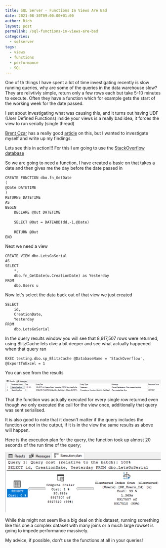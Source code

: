 ```yaml
---
title: SQL Server - Functions In Views Are Bad
date: 2021-08-30T09:00:00+01:00
author: Rich
layout: post
permalink: /sql-functions-in-views-are-bad
categories:
  - sqlserver
tags:
  - views
  - functions
  - performance
  - SQL
---
```


One of th things I have spent a lot of time investigating recently is slow running queries, why are some of the queries in the data warehouse slow? They are relivtivly simple, return only a few rows each but take 5-10 minutes to execute. Often they have a function which for example gets the start of the working week for the date passed. 

I set about investigating what was causing this, and it turns out having UDF (User Defined Functions) inside your views is a really bad idea, it forces the view to run serially (single thread)

[Brent Ozar](https://www.brentozar.com/) has a really good [article](https://www.brentozar.com/archive/2017/05/scalar-functions-views-wheres-overhead/) on this, but I wanted to investigate myself and write up my findings. 
 
Lets see this in action!!! For this I am going to use the [StackOverflow database](https://www.brentozar.com/archive/2015/10/how-to-download-the-stack-overflow-database-via-bittorrent/)

So we are going to need a function, I have created a basic on that takes a date and then gives me the day before the date passed in

```
CREATE FUNCTION dbo.fn_GetDate
(
@Date DATETIME
)
RETURNS DATETIME
AS
BEGIN
	DECLARE @Out DATETIME

	SELECT @Out = DATEADD(dd,-1,@Date)

	RETURN @Out
END
```

Next we need a view 

```
CREATE VIEW dbo.LetsGoSerial
AS
SELECT
	*,
	dbo.fn_GetDate(u.CreationDate) as Yesterday
FROM
	dbo.Users u
```

Now let's select the data back out of that view we just created 

```
SELECT 
	id,
	CreationDate,
	Yesterday 
FROM 
	dbo.LetsGoSerial
```

In the query results window you will see that 8,917,507 rows were returned, using BlitzCache lets dive a bit deeper and see what actually happened when that query ran

```
EXEC testing.dbo.sp_BlitzCache @DatabaseName = 'StackOverflow', @ExportToExcel = 1
```

You can see from the results

![](/img/functions-view-blitz.png)

That the function was actually executed for every single row returned even though we only executed the call for the view once, additionally that query was sent serialised.

It is also good to note that it doesn't matter if the query includes the function or not in the output, if it is in the view the same results as above will happen.

Here is the execution plan for the query, the function took up almost 20 seconds of the run time of the query;

![](/img/functions-are-bad-exec-plan.png)

While this might not seem like a big deal on this dataset, running something like this one a complex dataset with many joins or a much large rowset is going to impede performance massively.

My advice, if possible, don't use the functions at all in your queries!